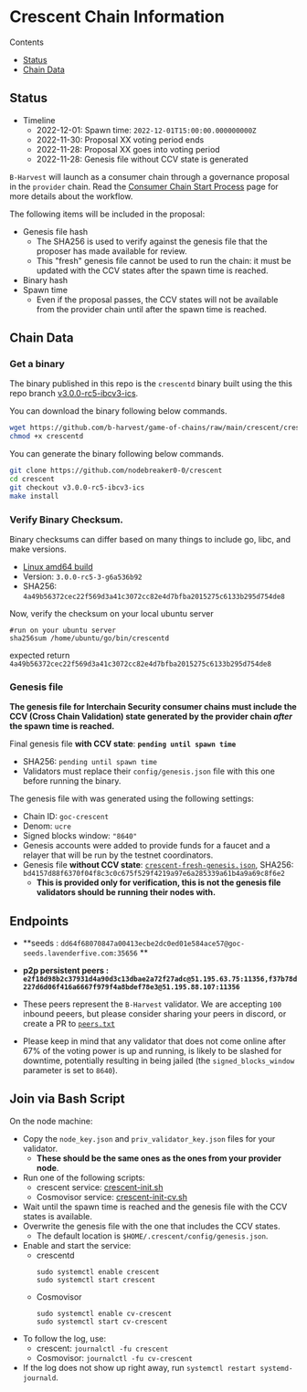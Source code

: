 # Crescent Chain Information

Contents

* [Status](#status)
* [Chain Data](#chain-data)

## Status

* Timeline
  * 2022-12-01: Spawn time: `2022-12-01T15:00:00.000000000Z`
  * 2022-11-30: Proposal XX voting period ends
  * 2022-11-28: Proposal XX goes into voting period
  * 2022-11-28: Genesis file without CCV state is generated

`B-Harvest` will launch as a consumer chain through a governance proposal in the `provider` chain. Read the [Consumer Chain Start Process](/docs/Consumer-Chain-Start-Process.md) page for more details about the workflow.

The following items will be included in the proposal:
* Genesis file hash
  * The SHA256 is used to verify against the genesis file that the proposer has made available for review.
  * This "fresh" genesis file cannot be used to run the chain: it must be updated with the CCV states after the spawn time is reached.
* Binary hash
* Spawn time
  * Even if the proposal passes, the CCV states will not be available from the provider chain until after the spawn time is reached.

## Chain Data

### Get a binary

The binary published in this repo is the `crescentd` binary built using the this repo branch [v3.0.0-rc5-ibcv3-ics](https://github.com/nodebreaker0-0/crescent/tree/v3.0.0-rc5-ibcv3-ics). 

You can download the binary following below commands.

```bash
wget https://github.com/b-harvest/game-of-chains/raw/main/crescent/crescentd
chmod +x crescentd
```

You can generate the binary following below commands.

```bash
git clone https://github.com/nodebreaker0-0/crescent
cd crescent
git checkout v3.0.0-rc5-ibcv3-ics
make install
```

### Verify Binary Checksum.
Binary checksums can differ based on many things to include go, libc, and make versions.

  * [Linux amd64 build](crescentd)
  * Version: `3.0.0-rc5-3-g6a536b92`
  * SHA256: `4a49b56372cec22f569d3a41c3072cc82e4d7bfba2015275c6133b295d754de8`
  
  Now, verify the checksum on your local ubuntu server  
  ```
  #run on your ubuntu server
  sha256sum /home/ubuntu/go/bin/crescentd
  ```
  expected return `4a49b56372cec22f569d3a41c3072cc82e4d7bfba2015275c6133b295d754de8`  

### Genesis file

**The genesis file for Interchain Security consumer chains must include the CCV (Cross Chain Validation) state generated by the provider chain _after_ the spawn time is reached.**

Final genesis file **with CCV state**: **`pending until spawn time`**
- SHA256: `pending until spawn time`
- Validators must replace their `config/genesis.json` file with this one before running the binary.

The genesis file with was generated using the following settings:

* Chain ID: `goc-crescent`
* Denom: `ucre`
* Signed blocks window: `"8640"`
* Genesis accounts were added to provide funds for a faucet and a relayer that will be run by the testnet coordinators.
* Genesis file **without CCV state**: [`crescent-fresh-genesis.json`](crescent-fresh-genesis.json), SHA256: `bd4157d88f6370f04f8c3c0c675f529f4219a97e6a285339a61b4a9a69c8f6e2`
  * **This is provided only for verification, this is not the genesis file validators should be running their nodes with.**

## Endpoints

* **seeds : `dd64f68070847a00413ecbe2dc0ed01e584ace57@goc-seeds.lavenderfive.com:35656` **

* **p2p persistent peers : `e2f18d98b2c37931d4a90d3c13dbae2a72f27adc@51.195.63.75:11356,f37b78d227d6d06f416a6667f979f4a8bdef78e3@51.195.88.107:11356`**
* These peers represent the `B-Harvest` validator. We are accepting `100` inbound peeers, but please consider sharing your peers in discord, or create a PR to [`peers.txt`](peers.txt)

* Please keep in mind that any validator that does not come online after 67% of the voting power is up and running, is likely to be slashed for downtime, potentially resulting in being jailed (the `signed_blocks_window` parameter is set to `8640`).

## Join via Bash Script

On the node machine:
- Copy the `node_key.json` and `priv_validator_key.json` files for your validator.
  - **These should be the same ones as the ones from your provider node**.
- Run one of the following scripts:
  - crescent service: [crescent-init.sh](crescent-init.sh)
  - Cosmovisor service: [crescent-init-cv.sh](crescent-init-cv.sh)
- Wait until the spawn time is reached and the genesis file with the CCV states is available.
- Overwrite the genesis file with the one that includes the CCV states.
  - The default location is `$HOME/.crescent/config/genesis.json`.
- Enable and start the service:
  - crescentd
    ```
    sudo systemctl enable crescent
    sudo systemctl start crescent
    ```
  - Cosmovisor
    ```
    sudo systemctl enable cv-crescent
    sudo systemctl start cv-crescent
    ```
- To follow the log, use:
  - crescent: `journalctl -fu crescent`
  - Cosmovisor: `journalctl -fu cv-crescent`
- If the log does not show up right away, run `systemctl restart systemd-journald`.
